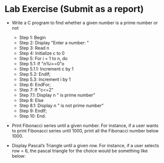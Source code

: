 # Lab Exercise (Submit as a report)

- Write a C program to find whether a given number is a prime number or not

    - Step 1: Begin
    - Step 2: Display "Enter a    number: "
    - Step 3: Read n
    - Step 4: Initialize c to 0
    - Step 5: For i = 1 to n, do
    - Step 5.1: If "n%i==0"o
    - Step 5.1.1: Increment c by 1
    - Step 5.2: EndIf;
    - Step 5.3: Increment i by 1
    - Step 6: EndFor;
    - Step 7: If "c<=2"
    - Step 7.1: Display n " is prime number"
    - Step 8: Else
    - Step 8.1: Display n " is not prime number"
    - Step 9: EndIf;
    - Step 10: End.

- Print Fibonacci series until a given number. For instance, if a user wants to print Fibonacci series until
1000, print all the Fibonacci number below 1000.
- Display Pascal’s Triangle until a given row. For instance, if a user selects row = 6, the pascal triangle for
the choice would be something like below: